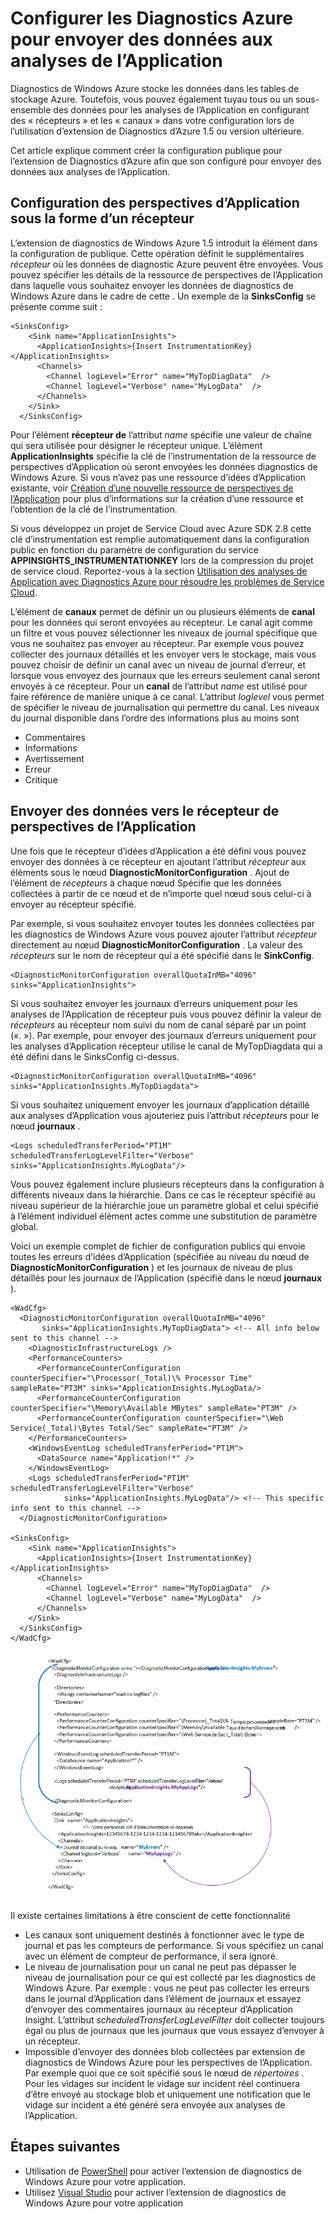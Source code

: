 <properties
   pageTitle="Configurer des Diagnostics pour envoyer des données aux analyses d’Application Azure | Microsoft Azure"
   description="Mettre à jour la configuration de public Azure Diagnostics pour envoyer des données aux analyses de l’Application."
   services="multiple"
   documentationCenter=".net"
   authors="sbtron"
   manager="douge"
   editor="" />
<tags
   ms.service="application-insights"
   ms.devlang="na"
   ms.topic="article"
   ms.tgt_pltfrm="na"
   ms.workload="na"
   ms.date="12/15/2015"
   ms.author="saurabh" />

# <a name="configure-azure-diagnostics-to-send-data-to-application-insights"></a>Configurer les Diagnostics Azure pour envoyer des données aux analyses de l’Application

Diagnostics de Windows Azure stocke les données dans les tables de stockage Azure.  Toutefois, vous pouvez également tuyau tous ou un sous-ensemble des données pour les analyses de l’Application en configurant des « récepteurs » et les « canaux » dans votre configuration lors de l’utilisation d’extension de Diagnostics d’Azure 1.5 ou version ultérieure.

Cet article explique comment créer la configuration publique pour l’extension de Diagnostics d’Azure afin que son configuré pour envoyer des données aux analyses de l’Application.

## <a name="configuring-application-insights-as-a-sink"></a>Configuration des perspectives d’Application sous la forme d’un récepteur

L’extension de diagnostics de Windows Azure 1.5 introduit la **<SinksConfig>** élément dans la configuration de publique. Cette opération définit le supplémentaires *récepteur* où les données de diagnostic Azure peuvent être envoyées. Vous pouvez spécifier les détails de la ressource de perspectives de l’Application dans laquelle vous souhaitez envoyer les données de diagnostics de Windows Azure dans le cadre de cette **<SinksConfig>**.
Un exemple de la **SinksConfig** se présente comme suit :  

    <SinksConfig>
        <Sink name="ApplicationInsights">
          <ApplicationInsights>{Insert InstrumentationKey}</ApplicationInsights>
          <Channels>
            <Channel logLevel="Error" name="MyTopDiagData"  />
            <Channel logLevel="Verbose" name="MyLogData"  />
          </Channels>
        </Sink>
      </SinksConfig>

Pour l’élément **récepteur de** l’attribut *name* spécifie une valeur de chaîne qui sera utilisée pour désigner le récepteur unique.
L’élément **ApplicationInsights** spécifie la clé de l’instrumentation de la ressource de perspectives d’Application où seront envoyées les données diagnostics de Windows Azure. Si vous n’avez pas une ressource d’idées d’Application existante, voir [Création d’une nouvelle ressource de perspectives de l’Application](./application-insights/app-insights-create-new-resource.md) pour plus d’informations sur la création d’une ressource et l’obtention de la clé de l’instrumentation.

Si vous développez un projet de Service Cloud avec Azure SDK 2.8 cette clé d’instrumentation est remplie automatiquement dans la configuration public en fonction du paramètre de configuration du service **APPINSIGHTS_INSTRUMENTATIONKEY** lors de la compression du projet de service cloud. Reportez-vous à la section [Utilisation des analyses de Application avec Diagnostics Azure pour résoudre les problèmes de Service Cloud](./cloud-services/cloud-services-dotnet-diagnostics-applicationinsights.md).

L’élément de **canaux** permet de définir un ou plusieurs éléments de **canal** pour les données qui seront envoyées au récepteur. Le canal agit comme un filtre et vous pouvez sélectionner les niveaux de journal spécifique que vous ne souhaitez pas envoyer au récepteur. Par exemple vous pouvez collecter des journaux détaillés et les envoyer vers le stockage, mais vous pouvez choisir de définir un canal avec un niveau de journal d’erreur, et lorsque vous envoyez des journaux que les erreurs seulement canal seront envoyés à ce récepteur.
Pour un **canal** de l’attribut *name* est utilisé pour faire référence de manière unique à ce canal.
L’attribut *loglevel* vous permet de spécifier le niveau de journalisation qui permettre du canal. Les niveaux du journal disponible dans l’ordre des informations plus au moins sont
 - Commentaires
 - Informations
 - Avertissement
 - Erreur
 - Critique

## <a name="send-data-to-the-application-insights-sink"></a>Envoyer des données vers le récepteur de perspectives de l’Application
Une fois que le récepteur d’idées d’Application a été défini vous pouvez envoyer des données à ce récepteur en ajoutant l’attribut *récepteur* aux éléments sous le nœud **DiagnosticMonitorConfiguration** . Ajout de l’élément de *récepteurs* à chaque nœud Spécifie que les données collectées à partir de ce nœud et de n’importe quel nœud sous celui-ci à envoyer au récepteur spécifié.

Par exemple, si vous souhaitez envoyer toutes les données collectées par les diagnostics de Windows Azure vous pouvez ajouter l’attribut *récepteur* directement au nœud **DiagnosticMonitorConfiguration** . La valeur des *récepteurs* sur le nom de récepteur qui a été spécifié dans le **SinkConfig**.

    <DiagnosticMonitorConfiguration overallQuotaInMB="4096" sinks="ApplicationInsights">

Si vous souhaitez envoyer les journaux d’erreurs uniquement pour les analyses de l’Application de récepteur puis vous pouvez définir la valeur de *récepteurs* au récepteur nom suivi du nom de canal séparé par un point («. »). Par exemple, pour envoyer des journaux d’erreurs uniquement pour les analyses d’Application récepteur utilise le canal de MyTopDiagdata qui a été défini dans le SinksConfig ci-dessus.  

    <DiagnosticMonitorConfiguration overallQuotaInMB="4096" sinks="ApplicationInsights.MyTopDiagdata">

Si vous souhaitez uniquement envoyer les journaux d’application détaillé aux analyses d’Application vous ajouteriez puis l’attribut *récepteurs* pour le nœud **journaux** .

    <Logs scheduledTransferPeriod="PT1M" scheduledTransferLogLevelFilter="Verbose" sinks="ApplicationInsights.MyLogData"/>

Vous pouvez également inclure plusieurs récepteurs dans la configuration à différents niveaux dans la hiérarchie. Dans ce cas le récepteur spécifié au niveau supérieur de la hiérarchie joue un paramètre global et celui spécifié à l’élément individuel élément actes comme une substitution de paramètre global.    

Voici un exemple complet de fichier de configuration publics qui envoie toutes les erreurs d’idées d’Application (spécifiée au niveau du nœud de **DiagnosticMonitorConfiguration** ) et les journaux de niveau de plus détaillés pour les journaux de l’Application (spécifié dans le nœud **journaux** ).

    <WadCfg>
      <DiagnosticMonitorConfiguration overallQuotaInMB="4096"
           sinks="ApplicationInsights.MyTopDiagData"> <!-- All info below sent to this channel -->
        <DiagnosticInfrastructureLogs />
        <PerformanceCounters>
          <PerformanceCounterConfiguration counterSpecifier="\Processor(_Total)\% Processor Time" sampleRate="PT3M" sinks="ApplicationInsights.MyLogData/>
          <PerformanceCounterConfiguration counterSpecifier="\Memory\Available MBytes" sampleRate="PT3M" />
          <PerformanceCounterConfiguration counterSpecifier="\Web Service(_Total)\Bytes Total/Sec" sampleRate="PT3M" />
        </PerformanceCounters>
        <WindowsEventLog scheduledTransferPeriod="PT1M">
          <DataSource name="Application!*" />
        </WindowsEventLog>
        <Logs scheduledTransferPeriod="PT1M" scheduledTransferLogLevelFilter="Verbose"
                sinks="ApplicationInsights.MyLogData"/> <!-- This specific info sent to this channel -->
      </DiagnosticMonitorConfiguration>

    <SinksConfig>
        <Sink name="ApplicationInsights">
          <ApplicationInsights>{Insert InstrumentationKey}</ApplicationInsights>
          <Channels>
            <Channel logLevel="Error" name="MyTopDiagData"  />
            <Channel logLevel="Verbose" name="MyLogData"  />
          </Channels>
        </Sink>
      </SinksConfig>
    </WadCfg>

![Configuration des diagnostics de Public](./media/azure-diagnostics-configure-applicationinsights/diagnostics-publicconfig.png)

Il existe certaines limitations à être conscient de cette fonctionnalité

- Les canaux sont uniquement destinés à fonctionner avec le type de journal et pas les compteurs de performance. Si vous spécifiez un canal avec un élément de compteur de performance, il sera ignoré.
- Le niveau de journalisation pour un canal ne peut pas dépasser le niveau de journalisation pour ce qui est collecté par les diagnostics de Windows Azure. Par exemple : vous ne peut pas collecter les erreurs dans le journal d’Application dans l’élément de journaux et essayez d’envoyer des commentaires journaux au récepteur d’Application Insight. L’attribut *scheduledTransferLogLevelFilter* doit collecter toujours égal ou plus de journaux que les journaux que vous essayez d’envoyer à un récepteur.
- Impossible d’envoyer des données blob collectées par extension de diagnostics de Windows Azure pour les perspectives de l’Application. Par exemple quoi que ce soit spécifié sous le nœud de *répertoires* . Pour les vidages sur incident le vidage sur incident réel continuera d’être envoyé au stockage blob et uniquement une notification que le vidage sur incident a été généré sera envoyée aux analyses de l’Application.


## <a name="next-steps"></a>Étapes suivantes

- Utilisation de [PowerShell](./cloud-services/cloud-services-diagnostics-powershell.md) pour activer l’extension de diagnostics de Windows Azure pour votre application. 
- Utilisez [Visual Studio](vs-azure-tools-diagnostics-for-cloud-services-and-virtual-machines.md) pour activer l’extension de diagnostics de Windows Azure pour votre application
